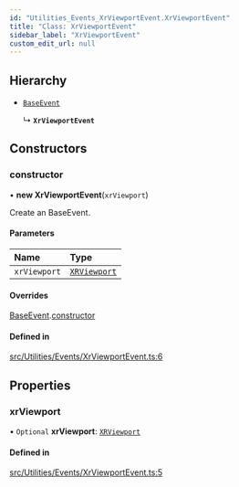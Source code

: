 ```yaml
---
id: "Utilities_Events_XrViewportEvent.XrViewportEvent"
title: "Class: XrViewportEvent"
sidebar_label: "XrViewportEvent"
custom_edit_url: null
---
```




## Hierarchy

- [`BaseEvent`](../Utilities_BaseEvent.BaseEvent)

  ↳ **`XrViewportEvent`**

## Constructors

### constructor

• **new XrViewportEvent**(`xrViewport`)

Create an BaseEvent.

#### Parameters

| Name | Type |
| :------ | :------ |
| `xrViewport` | [`XRViewport`](../../Renderer/VR/Renderer_VR_XRViewport.XRViewport) |

#### Overrides

[BaseEvent](../Utilities_BaseEvent.BaseEvent).[constructor](../Utilities_BaseEvent.BaseEvent#constructor)

#### Defined in

[src/Utilities/Events/XrViewportEvent.ts:6](https://github.com/ZeaInc/zea-engine/blob/0a2901eeb/src/Utilities/Events/XrViewportEvent.ts#L6)

## Properties

### xrViewport

• `Optional` **xrViewport**: [`XRViewport`](../../Renderer/VR/Renderer_VR_XRViewport.XRViewport)

#### Defined in

[src/Utilities/Events/XrViewportEvent.ts:5](https://github.com/ZeaInc/zea-engine/blob/0a2901eeb/src/Utilities/Events/XrViewportEvent.ts#L5)

